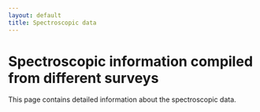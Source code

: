 ```yaml
---
layout: default
title: Spectroscopic data
---
```


# Spectroscopic information compiled from different surveys

This page contains detailed information about the spectroscopic data.
